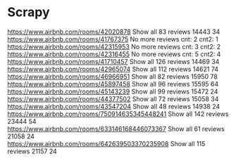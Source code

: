 # Scrapy
https://www.airbnb.com/rooms/42020878 Show all 83 reviews 14443
34                                                                                                                
https://www.airbnb.com/rooms/41767375 No more reviews
cnt: 
2
cnt2: 
1
https://www.airbnb.com/rooms/42315953 No more reviews
cnt: 
3
cnt2: 
2
https://www.airbnb.com/rooms/42316455 No more reviews
cnt: 
5
cnt2: 
4                                                                                                                                
https://www.airbnb.com/rooms/41710457 Show all 126 reviews 14469
34                                           
https://www.airbnb.com/rooms/42965074 Show all 112 reviews 14621
74
https://www.airbnb.com/rooms/46966951 Show all 82 reviews 15950
78
https://www.airbnb.com/rooms/45897458 Show all 96 reviews 15595
64
https://www.airbnb.com/rooms/45143239 Show all 99 reviews 15472
24
https://www.airbnb.com/rooms/44377502 Show all 72 reviews 15058
34
https://www.airbnb.com/rooms/43547204 Show all 48 reviews 14938
24                        
https://www.airbnb.com/rooms/750914635345448241 Show all 142 reviews 23444
54                     
https://www.airbnb.com/rooms/633146168446073367 Show all 61 reviews 21058
24                                                                                                        
https://www.airbnb.com/rooms/642639503370235908 Show all 115 reviews 21157
24             
